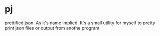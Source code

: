# pj
prettified json. As it's name implied. It's a small utility for myself to pretty print json files or output from anothe program

